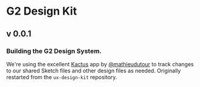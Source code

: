 # G2 Design Kit
## v 0.0.1

### Building the G2 Design System. 
We're using the excellent [Kactus](https://github.com/kactus-io) app by [@mathieudutour](https://github.com/mathieudutour) to track changes to our shared Sketch files and other design files as needed. Originally restarted from the `ux-design-kit` repository.
